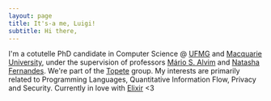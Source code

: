 ```yaml
---
layout: page
title: It's-a me, Luigi!
subtitle: Hi there,
---
```



I'm a cotutelle PhD candidate in Computer Science @ [UFMG](https://ppgcc.dcc.ufmg.br) and [Macquarie University](https://www.mq.edu.au/),
under the supervision of professors [Mário S. Alvim](https://homepages.dcc.ufmg.br/~msalvim/) and [Natasha Fernandes](https://researchers.mq.edu.au/en/persons/natasha-fernandes).
We're part of the [Topete](https://topete.science) group. 
My interests are primarily related to Programming Languages, Quantitative
Information Flow, Privacy and Security.
Currently in love with [Elixir](https://elixir-lang.org/) <3

